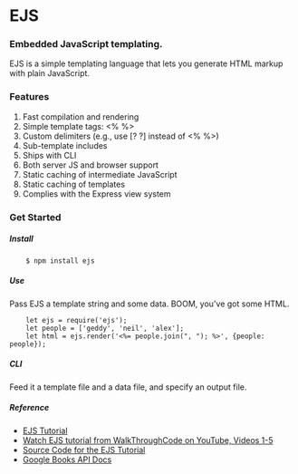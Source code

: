 # EJS
### Embedded JavaScript templating.

EJS is a simple templating language that lets you generate HTML markup with plain JavaScript. 

### Features
1. Fast compilation and rendering
2. Simple template tags: <% %>
3. Custom delimiters (e.g., use [? ?] instead of <% %>)
4. Sub-template includes
5. Ships with CLI
6. Both server JS and browser support
7. Static caching of intermediate JavaScript
8. Static caching of templates
9. Complies with the Express view system


### Get Started
##### Install

        $ npm install ejs

##### Use
Pass EJS a template string and some data. BOOM, you've got some HTML.

 
        let ejs = require('ejs');
        let people = ['geddy', 'neil', 'alex'];
        let html = ejs.render('<%= people.join(", "); %>', {people: people});

##### CLI
Feed it a template file and a data file, and specify an output file.

##### Reference 
* [EJS Tutorial](https://ejs.co/)
* [Watch EJS tutorial from WalkThroughCode on YouTube, Videos 1-5](https://www.youtube.com/playlist?list=PL7sCSgsRZ-slYARh3YJIqPGZqtGVqZRGt)
* [Source Code for the EJS Tutorial](https://github.com/scotch-io/node-ejs)
* [Google Books API Docs]([ejs](https://developers.google.com/books/docs/v1/using#WorkingVolumes))

